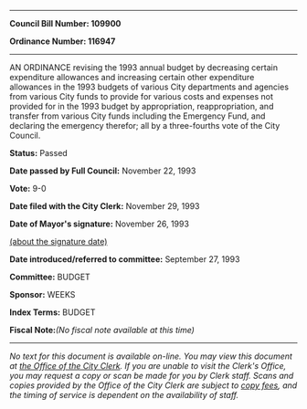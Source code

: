 

********

**Council Bill Number: 109900**
   
**Ordinance Number: 116947**
********

 AN ORDINANCE revising the 1993 annual budget by decreasing certain expenditure allowances and increasing certain other expenditure allowances in the 1993 budgets of various City departments and agencies from various City funds to provide for various costs and expenses not provided for in the 1993 budget by appropriation, reappropriation, and transfer from various City funds including the Emergency Fund, and declaring the emergency therefor; all by a three-fourths vote of the City Council.

**Status:** Passed
   
**Date passed by Full Council:** November 22, 1993
   
**Vote:** 9-0
   
**Date filed with the City Clerk:** November 29, 1993
   
**Date of Mayor's signature:** November 26, 1993
   
[(about the signature date)](/~public/approvaldate.htm)
   
   
   
**Date introduced/referred to committee:** September 27, 1993
   
**Committee:** BUDGET
   
**Sponsor:** WEEKS
   
   
**Index Terms:** BUDGET

**Fiscal Note:**_(No fiscal note available at this time)_
********

_No text for this document is available on-line. You may view this document at [the Office of the City Clerk](http://www.seattle.gov/leg/clerk/contactUs.htm). If you are unable to visit the Clerk's Office, you may request a copy or scan be made for you by Clerk staff. Scans and copies provided by the Office of the City Clerk are subject to [copy fees](http://clerk.seattle.gov/~public/clerkfees.htm), and the timing of service is dependent on the availability of staff._

